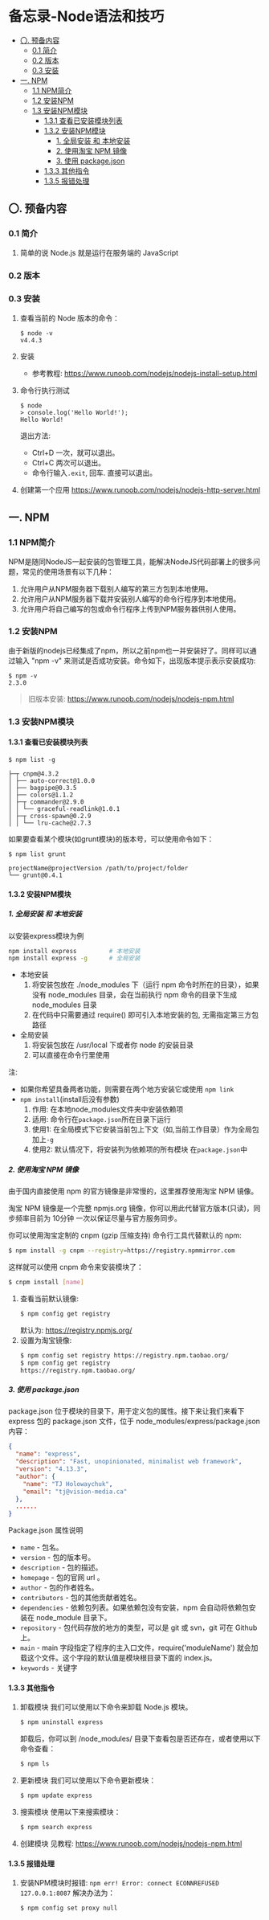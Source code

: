 # 备忘录-Node语法和技巧


<!-- @import "[TOC]" {cmd="toc" depthFrom=2 depthTo=6 orderedList=false} -->

<!-- code_chunk_output -->

- [〇. 预备内容](#〇-预备内容)
  - [0.1 简介](#01-简介)
  - [0.2 版本](#02-版本)
  - [0.3 安装](#03-安装)
- [一. NPM](#一-npm)
  - [1.1 NPM简介](#11-npm简介)
  - [1.2 安装NPM](#12-安装npm)
  - [1.3 安装NPM模块](#13-安装npm模块)
    - [1.3.1  查看已安装模块列表](#131--查看已安装模块列表)
    - [1.3.2 安装NPM模块](#132-安装npm模块)
      - [1. 全局安装 和 本地安装](#1-全局安装-和-本地安装)
      - [2. 使用淘宝 NPM 镜像](#2-使用淘宝-npm-镜像)
      - [3. 使用 package.json](#3-使用-packagejson)
    - [1.3.3 其他指令](#133-其他指令)
    - [1.3.5 报错处理](#135-报错处理)

<!-- /code_chunk_output -->


## 〇. 预备内容
### 0.1 简介
1. 简单的说 Node.js 就是运行在服务端的 JavaScript

### 0.2 版本

### 0.3 安装
1. 查看当前的 Node 版本的命令：
    ```node
    $ node -v
    v4.4.3
    ```

2. 安装
    + 参考教程: https://www.runoob.com/nodejs/nodejs-install-setup.html

3. 命令行执行测试
    ```node
    $ node
    > console.log('Hello World!');
    Hello World!
    ```
    
    退出方法: 
    + Ctrl+D 一次，就可以退出。
    + Ctrl+C 两次可以退出。
    + 命令行输入`.exit`, 回车. 直接可以退出。

4. 创建第一个应用
    https://www.runoob.com/nodejs/nodejs-http-server.html

## 一. NPM 
### 1.1 NPM简介
NPM是随同NodeJS一起安装的包管理工具，能解决NodeJS代码部署上的很多问题，常见的使用场景有以下几种：
1. 允许用户从NPM服务器下载别人编写的第三方包到本地使用。
2. 允许用户从NPM服务器下载并安装别人编写的命令行程序到本地使用。
3. 允许用户将自己编写的包或命令行程序上传到NPM服务器供别人使用。

### 1.2 安装NPM
由于新版的nodejs已经集成了npm，所以之前npm也一并安装好了。同样可以通过输入 "npm -v" 来测试是否成功安装。命令如下，出现版本提示表示安装成功:
```node
$ npm -v
2.3.0
```
> 旧版本安装: https://www.runoob.com/nodejs/nodejs-npm.html

### 1.3 安装NPM模块
#### 1.3.1  查看已安装模块列表
```shell
$ npm list -g

├─┬ cnpm@4.3.2
│ ├── auto-correct@1.0.0
│ ├── bagpipe@0.3.5
│ ├── colors@1.1.2
│ ├─┬ commander@2.9.0
│ │ └── graceful-readlink@1.0.1
│ ├─┬ cross-spawn@0.2.9
│ │ └── lru-cache@2.7.3
```

如果要查看某个模块(如grunt模块)的版本号，可以使用命令如下：
```shell
$ npm list grunt

projectName@projectVersion /path/to/project/folder
└── grunt@0.4.1
```

#### 1.3.2 安装NPM模块
##### 1. 全局安装 和 本地安装
以安装express模块为例
```bash
npm install express         # 本地安装
npm install express -g      # 全局安装
```
+ 本地安装
    1. 将安装包放在 ./node_modules 下（运行 npm 命令时所在的目录），如果没有 node_modules 目录，会在当前执行 npm 命令的目录下生成 node_modules 目录
    2. 在代码中只需要通过 require() 即可引入本地安装的包, 无需指定第三方包路径
+ 全局安装
    1. 将安装包放在 /usr/local 下或者你 node 的安装目录
    2. 可以直接在命令行里使用

注: 
+ 如果你希望具备两者功能，则需要在两个地方安装它或使用 `npm link`
+ `npm install`(install后没有参数)
    1. 作用: 在本地node_modules文件夹中安装依赖项
    2. 适用: 命令行在`package.json`所在目录下运行
    3. 使用1: 在全局模式下它安装当前包上下文（如,当前工作目录）作为全局包加上`-g`
    4. 使用2: 默认情况下，将安装列为依赖项的所有模块 在`package.json`中


##### 2. 使用淘宝 NPM 镜像
由于国内直接使用 npm 的官方镜像是非常慢的，这里推荐使用淘宝 NPM 镜像。

淘宝 NPM 镜像是一个完整 npmjs.org 镜像，你可以用此代替官方版本(只读)，同步频率目前为 10分钟 一次以保证尽量与官方服务同步。

你可以使用淘宝定制的 cnpm (gzip 压缩支持) 命令行工具代替默认的 npm:
```bash
$ npm install -g cnpm --registry=https://registry.npmmirror.com
```
这样就可以使用 cnpm 命令来安装模块了：
```bash
$ cnpm install [name]
```
1. 查看当前默认镜像: 
    ```bash
    $ npm config get registry
    ```
    默认为: https://registry.npmjs.org/
2. 设置为淘宝镜像:
    ```bash
    $ npm config set registry https://registry.npm.taobao.org/
    $ npm config get registry
    https://registry.npm.taobao.org/
    ```   


##### 3. 使用 package.json
package.json 位于模块的目录下，用于定义包的属性。接下来让我们来看下 express 包的 package.json 文件，位于 node_modules/express/package.json 内容：
```json
{
  "name": "express",
  "description": "Fast, unopinionated, minimalist web framework",
  "version": "4.13.3",
  "author": {
    "name": "TJ Holowaychuk",
    "email": "tj@vision-media.ca"
  },
  ......
}
```
Package.json 属性说明
+ `name` - 包名。
+ `version` - 包的版本号。
+ `description` - 包的描述。
+ `homepage` - 包的官网 url 。
+ `author` - 包的作者姓名。
+ `contributors` - 包的其他贡献者姓名。
+ `dependencies` - 依赖包列表。如果依赖包没有安装，npm 会自动将依赖包安装在 node_module 目录下。
+ `repository` - 包代码存放的地方的类型，可以是 git 或 svn，git 可在 Github 上。
+ `main` - main 字段指定了程序的主入口文件，require('moduleName') 就会加载这个文件。这个字段的默认值是模块根目录下面的 index.js。
+ `keywords` - 关键字


#### 1.3.3 其他指令
1. 卸载模块
    我们可以使用以下命令来卸载 Node.js 模块。
    ```bash
    $ npm uninstall express
    ```
    卸载后，你可以到 /node_modules/ 目录下查看包是否还存在，或者使用以下命令查看：
    ```bash
    $ npm ls
    ```

2. 更新模块
    我们可以使用以下命令更新模块：
    ```bash
    $ npm update express
    ```

3. 搜索模块
    使用以下来搜索模块：
    ```bash
    $ npm search express
    ```
4. 创建模块
    见教程: https://www.runoob.com/nodejs/nodejs-npm.html
    


#### 1.3.5 报错处理 
1. 安装NPM模块时报错: `npm err! Error: connect ECONNREFUSED 127.0.0.1:8087`
    解决办法为：
    ```bash
    $ npm config set proxy null
    ```

